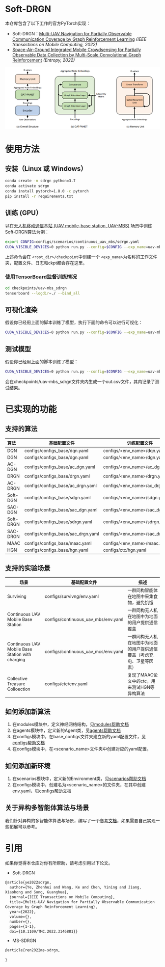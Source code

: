 # Soft-DRGN

本仓库包含了以下工作的官方PyTorch实现：

* Soft-DRGN：[Multi-UAV Navigation for Partially Observable Communication Coverage by Graph Reinforcement Learning](https://www.techrxiv.org/articles/preprint/Multi-UAV_Navigation_for_Partially_Observable_Communication_Coverage_by_Graph_Reinforcement_Learning/15048273/2) *(IEEE transactions on Mobile Computing, 2022)*
* [Space-Air-Ground Integrated Mobile Crowdsensing for Partially Observable Data Collection by Multi-Scale Convolutional Graph Reinforcement]() *(Entropy, 2022)*

![1651146092379.png](docs/imgs/DRGN.png "DRGN网络结构")

# 使用方法

## 安装（Linux 或 Windows）

```bash
conda create -n sdrgn python=3.7
conda activate sdrgn
conda install pytorch=1.8.0 -c pytorch
pip install -r requirements.txt
```

## 训练 (GPU）

以在[无人机移动通信基站 (UAV mobile-base station, UAV-MBS)](https://www.techrxiv.org/articles/preprint/Multi-UAV_Navigation_for_Partially_Observable_Communication_Coverage_by_Graph_Reinforcement_Learning/15048273/2) 场景中训练Soft-DRGN算法为例：

```bash
export CONFIG=configs/scenarios/continuous_uav_mbs/sdrgn.yaml
CUDA_VISIBLE_DEVICES=0 python run.py --config=$CONFIG --exp_name=uav-mbs_sdrgn
```

上述命令会在 `<root_dir>/checkpoint`中创建一个 `<exp_name>`为名称的工作文件夹，配置文件、日志和ckpt都会存在这里。

### 使用TensorBoard监督训练情况

```bash
cd checkpoints/uav-mbs_sdrgn
tensorboard --logdir=./ --bind_all
```

## 可视化渲染

假设你已经用上面的脚本训练了模型，执行下面的命令可以进行可视化：

```bash
CUDA_VISIBLE_DEVICES=0 python run.py --config=$CONFIG --exp_name=uav-mbs_sdrgn --display
```

## 测试模型

假设你已经用上面的脚本训练了模型：

```bash
CUDA_VISIBLE_DEVICES=0 python run.py --config=$CONFIG --exp_name=uav-mbs_sdrgn --evaluate --eval_result_name=out.csv
```

会在checkpoints/uav-mbs_sdrgn文件夹内生成一个out.csv文件，其内记录了测试结果。

# 已实现的功能

## 支持的算法

| 算法      | 基础配置文件                       | 训练配置文件                     |
| :-------- | ---------------------------------- | -------------------------------- |
| DQN       | configs/configs_base/dqn.yaml      | configs/<env_name>/dqn.yaml      |
| DGN       | configs/configs_base/dgn.yaml      | configs/<env_name>/dgn.yaml      |
| AC-DGN    | configs/configs_base/ac_dgn.yaml   | configs/<env_name>/ac_dgn.yaml   |
| DRGN      | configs/configs_base/drgn.yaml     | configs/<env_name>/drgn.yaml     |
| AC-DRGN   | configs/configs_base/ac_drgn.yaml  | configs/<env_name>/ac_drgn.yaml  |
| Soft-DGN  | configs/configs_base/sdgn.yaml     | configs/<env_name>/sdgn.yaml     |
| SAC-DGN   | configs/configs_base/sac_dgn.yaml  | configs/<env_name>/sac_dgn.yaml  |
| Soft-DRGN | configs/configs_base/sdrgn.yaml    | configs/<env_name>/sdrgn.yaml    |
| SAC-DRGN  | configs/configs_base/sac_drgn.yaml | configs/<env_name>/sac_drgn.yaml |
| MAAC      | configs/configs_base/maac.yaml     | configs/<env_name>/maac.yaml     |
| HGN       | configs/configs_base/hgn.yaml      | configs/ctc/hgn.yaml             |

## 支持的实验场景

| 场景                                             | 基础配置文件                        | 描述                                                                   |
| ------------------------------------------------ | ----------------------------------- | ---------------------------------------------------------------------- |
| Surviving                                        | configs/survivng/env.yaml           | 一群同构智能体在地图中采集食物，避免饥饿                               |
| Continuous UAV Mobile Base Station               | configs/continuous_uav_mbs/env.yaml | 一群同构无人机在地图中为地面的用户提供通信覆盖                         |
| Continuous UAV Mobile Base Station with charging | configs/continuous_uav_mcs/env.yaml | 一群同构无人机在地图中为地面的用户提供通信覆盖（考虑充电、卫星等因素） |
| Collective Treasure Colloection                  | configs/ctc/env.yaml                | 复现了MAAC论文中的ctc，用来测试HGN等异构算法                           |

## 如何添加新算法

1. 在modules模块中，定义神经网络结构，见[modules帮助文档](docs/modules-zh.md)
2. 在agents模块中，定义新的Agent类，见[agents帮助文档](docs/agents-zh.md)
3. 在configs模块中，在base_configs文件夹建立新的yaml配置文件，见[configs帮助文档](docs/configs-zh.md)
4. 在configs模块中，在<scenario_name>文件夹中创建对应的yaml配置。

## 如何添加新环境

1. 在scenarios模块中，定义新的Environment类，见[scenarios帮助文档](docs/scenarios-zh.md)
2. 在configs模块中，创建名为<scenario_name>的文件夹，在其中创建env.yaml，见[configs帮助文档](docs/configs-zh.yaml)

## 关于异构多智能体算法与场景

我们针对异构的多智能体算法与场景，编写了一个[参考文档](docs/heterogeneous_madrl.md)，如果需要自己实现一些拓展可以参考。

# 引用

如果你觉得本仓库对你有所帮助，请考虑引用以下论文。

* Soft-DRGN

```
@article{ye2022sdrgn,
  author={Ye, Zhenhui and Wang, Ke and Chen, Yining and Jiang, Xiaohong and Song, Guanghua},
  journal={IEEE Transactions on Mobile Computing}, 
  title={Multi-UAV Navigation for Partially Observable Communication Coverage by Graph Reinforcement Learning}, 
  year={2022},
  volume={},
  number={},
  pages={1-1},
  doi={10.1109/TMC.2022.3146881}}
```

* MS-SDRGN

```
@article{ren2022ms-sdrgn,

}
```
